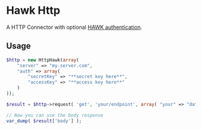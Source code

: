 Hawk Http
===
A HTTP Connector with optional [HAWK authentication](https://github.com/hueniverse/hawk).

Usage
---
```php
$http = new HttpHawk(array(
	"server" => "my.server.com",
	"auth" => array(
		"secretKey" => "**secret key here**",
		"accessKey" => "**access key here**"
	)
));

$result = $http->request( 'get', 'your/endpoint', array( "your" => "data", "passed" => "in" ) );

// Now you can use the body response
var_dump( $result['body'] );
```